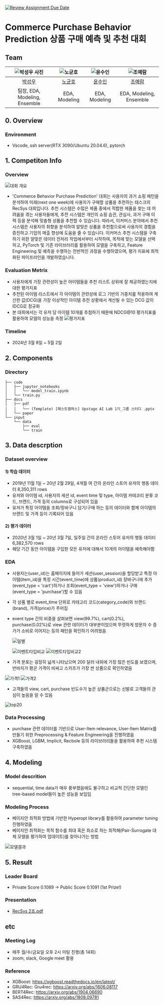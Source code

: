[![Review Assignment Due Date](https://classroom.github.com/assets/deadline-readme-button-24ddc0f5d75046c5622901739e7c5dd533143b0c8e959d652212380cedb1ea36.svg)](https://classroom.github.com/a/nDCOQnZo)


# Commerce Purchase Behavior Prediction 상품 구매 예측 및 추천 대회
## Team

| ![박성우 사진](https://github.com/UpstageAILab/upstage-ai-final-rs2/assets/138054658/ccc7c3c1-8af6-4bae-9581-d12c2821542e) | ![노균호](https://github.com/UpstageAILab/upstage-ai-final-rs2/assets/138054658/f3372ca8-ccb1-4e55-b082-eee25c67401e) | ![윤수인](https://github.com/UpstageAILab/upstage-ai-final-rs2/assets/138054658/f3272375-44d9-4d6e-904b-38bd1ad7b935) | ![조예람](https://github.com/UpstageAILab/upstage-ai-final-rs2/assets/138054658/324ea6a8-e391-4fbf-b422-d6545843dccb) |
| :--------------------------------------------------------------: | :--------------------------------------------------------------: | :--------------------------------------------------------------: | :--------------------------------------------------------------: |
|            [박성우](https://github.com/UpstageAILab)             |            [노균호](https://github.com/UpstageAILab)             |            [윤수인](https://github.com/UpstageAILab)             |            [조예람](https://github.com/UpstageAILab)             |
|                         팀장, EDA, Modeling, Ensemble                          |                         EDA, Modeling                   |                        EDA, Modeling                          |                            EDA, Modeling, Ensemble               |

## 0. Overview
### Environment
- Vscode, ssh server(RTX 3090/Ubuntu 20.04.6), pytorch


## 1. Competiton Info

### Overview
![대회 개요](https://github.com/UpstageAILab/upstage-ai-final-rs2/assets/138054658/43f105ad-3d3c-49bf-88a0-8de7e5135a98)

- 'Commerce Behavior Purchase Prediction' 대회는 사용자의 과거 쇼핑 패턴을 분석하여 미래(next one week)에 사용자가 구매할 상품을 추천하는 태스크의 RecSys 대회입니다. 추천 시스템은 수많은 제품 중에서 적합한 제품을 찾는 데 어려움을 겪는 사용자들에게, 추천 시스템은 개인의 쇼핑 습관, 관심사, 과거 구매 이력 등을 분석해 맞춤형 상품을 추천할 수 있습니다. 따라서, 이커머스 분야에서 추천 시스템은 사용자의 취향을 분석하여 알맞은 상품을 추천함으로써 사용자의 경험을 증진하고 기업의 매출 향상에 도움을 줄 수 있습니다. 이커머스 추천 시스템을 구축하기 위한 알맞은 데이터 전처리 작업에서부터 시작하여, 목적에 맞는 모델을 선택하고, PyTorch 및 기존 라이브러리를 활용하여 모델을 구축하고, Feature Engineering 및 예측을 수행하는 전반적인 과정을 수행하였으며, 평가 지표에 최적화된 파이프라인을 개발하였습니다.

### Evaluation Metrix
- 사용자에게 가장 관련성이 높은 아이템들을 추천 리스트 상위에 잘 제공하였는지에 대한 평가지표
- 추천된 아이템 리스트에서 각 아이템의 관련성에 로그 기반의 가중치를 적용하여 계산한 값(DCG)을 가장 이상적인 아이템 추천 상황에서 계산될 수 있는 DCG 값이 IDCG로 정규화
- 본 대회에서는 각 유저 당 아이템 10개를 추첨하기 때문에 NDCG@10 평가지표를 활용하여 모델의 성능을 측정
![평가지표](https://github.com/UpstageAILab/upstage-ai-final-rs2/assets/138054658/51a4b04d-bd18-4fa6-84f1-28a1fd7393fd)

### Timeline

- 2024년 3월 8일 ~ 5월 2일

## 2. Components

### Directory

```
├── code
│   ├── jupyter_notebooks
│   │   └── model_train.ipynb
│   └── train.py
├── docs
│   ├── pdf
│   │   └── (Template) [패스트캠퍼스] Upstage AI Lab 1기_그룹 스터디 .pptx
│   └── paper
└── input
    └── data
        ├── eval
        └── train
```

## 3. Data descrption

### Dataset overview

#### 1) 학습 데이터
- 2019년 11월 1일 ~ 20년 2월 29일, 4개월 여 간의 온라인 스토어 유저의 행동 데이터 8,350,311 rows
- 유저와 아이템 id, 사용자의 세션 id, event time 및 type, 아이템 카테코리 분류 코드, 브랜드, 가격 등의 columns로 구성되어 있음
- 유저가 특정 아이템을 조회/장바구니 담기/구매 하는 등의 데이터와 함께 아이템의 브랜드 및 가격 등이 기록되어 있음 

#### 2) 평가 데이터
- 2020년 3월 1일 ~ 20년 3월 7일, 일주일 간의 온라인 스토어 유저의 행동 데이터 6,382,570 rows
- 해당 기간 동안 아이템을 구입한 모든 유저에 대해서 10개의 아이템을 예측해야함

### EDA

- 사용자는(user_id)는 홈페이지에 들어가 세션(user_session)을 할당받고 특정 아이템(item_id)을 특정 시간(event_time)에 상품(product_id) 장바구니에 추가(event_type = 'cart')하거나 조회(event_type = 'view')하거나 구매(event_type = 'purchase')할 수 있음
- 각 상품 별로 event_time 단위로 카테고리 코드(category_code)와 브랜드(brand), 가격(price)가 주어짐
- event type 간의 비중을 살펴보면 view(99.7%), cart(0.2%), purchase(0.02%)로 view 관련 데이터가 대부분이었으며 뚜렷하게 방문자 수 증가가 소비로 이어지는 등의 패턴을 확인하기 어려웠음
  
  ![일별](https://github.com/UpstageAILab/upstage-ai-final-rs2/assets/138054658/95a25fcb-364d-4432-b4b6-782616e64ca0)

  ![이벤트타입비교](https://github.com/UpstageAILab/upstage-ai-final-rs2/assets/138054658/e982e879-c533-4c2e-9c1f-a80b661ac008)        ![이벤트타입비교2](https://github.com/UpstageAILab/upstage-ai-final-rs2/assets/138054658/6c762078-aadf-4aeb-9849-f71db11df233)

- 가격 분포는 굉장히 넓게 나타났으며 200 달러 내외에 가장 많은 빈도를 보였으며, 반바지가 평균 가격이 비싸고 스카프가 가장 싼 상품으로 확인하였음

 ![가격1](https://github.com/UpstageAILab/upstage-ai-final-rs2/assets/138054658/64c7d413-da38-4f5e-ba95-1dbcb198280c)  ![가격2](https://github.com/UpstageAILab/upstage-ai-final-rs2/assets/138054658/4ba85145-4f04-48a2-84af-7f3ed6890411)

- 고객들의 view, cart, purchase 빈도수가 높은 상품군으로는 신발로 고객들의 관심이 높음을 알 수 있음

![top20](https://github.com/UpstageAILab/upstage-ai-final-rs2/assets/138054658/ca662978-688c-42a1-8db7-1dd1b0767d30)

### Data Processing

- purchase 관련 데이터를 기반으로 User-Item relevance, User-Item Matrix를 만들기 위한 Preprocessing & Feature Engineering을 진행하였음
- XGBoost, LGBM, Implicit, Recbole 등의 라이브러리들을 활용하여 추천 시스템 구축하였음

## 4. Modeling

### Model descrition

- sequential, time data가 매우 풍부했음에도 불구하고 비교적 간단한 모델인 tree-based model들이 높은 성능을 보임임

### Modeling Process

- 베이지안 최적화 방법에 기반한 Hyperopt library를 활용하여 parameter tuning 진행하였음
- 베이지안 최적화는 목적 함수를 최대 혹은 최소로 하는 최적해(Pair-Surrogate 대체 모델을 평가하여 업데이트)를 찾아나가는 방법

![모델결과](https://github.com/UpstageAILab/upstage-ai-final-rs2/assets/138054658/d1d8c02d-0f9a-4bc2-9430-a78c1e79afae)



## 5. Result

### Leader Board

- Private Score 0.1089 -> Public Score 0.1091 (1st Prize!)

### Presentation

- [RecSys 2조.pdf](https://github.com/UpstageAILab/upstage-ai-final-rs2/files/15198368/RecSys.2.pdf)


## etc

### Meeting Log

- 매주 월/수/금요일 오후 2시 미팅 진행(총 14회)
- zoom, slack, Google meet 활용

### Reference

- XGBoost: https://xgboost.readthedocs.io/en/latest/ 
- GRU4Rec: Gru4rec: https://arxiv.org/abs/1606.08117
- BERT4Rec: https://arxiv.org/abs/1904.06690 
- SAS4Rec: https://arxiv.org/abs/1808.09781 

